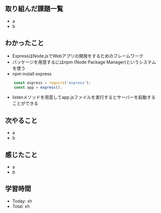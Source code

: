 ## 取り組んだ課題一覧
- a
- b
## わかったこと
- ExpressはNode.jsでWebアプリの開発をするためのフレームワーク
- パッケージを用意するにはnpm (Node Package Manager)というシステムを使う
- npm install express
```javascript:test.js
    const express = require('express');
    const app = express();
```
- listenメソッドを用意してapp.jsファイルを実行するとサーバーを起動することができる
## 次やること
- a
- b
## 感じたこと
- a
- b
## 学習時間
- Today: xh
- Total: xh
